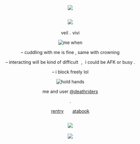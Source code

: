 <div align="center">

![](https://64.media.tumblr.com/f9255d2fa8b1a2d11978c306e1a6f296/ffa3b15ab0f75b77-09/s1280x1920/1485538142d8c6e5541ff9747d1b5811a9876be8.pnj)

![](https://komarev.com/ghpvc/?username=graveyardletters&color=9c9c9c&style=plastic&label=‎‎ +views+  )
-
veil . vivi

![me when](https://github.com/user-attachments/assets/40ffaf4d-2222-420b-8417-fb3f5660860b)

– cuddling with me is fine , same with crowning

– interacting will be kind of difficult , i could be AFK or busy .

– i block freely lol

![hold hands ](https://github.com/user-attachments/assets/c19d05dd-0001-45e8-9b9e-48ac5450793d)

me and user [@deathriders](https://github.com/deathriders)

.

[rentry](https://rentry.co/deaths-despair)   [atabook](https://deathsdespair.atabook.org/)

![](https://media.discordapp.net/attachments/1059421718474666056/1433448727451930786/Untitled507_20251030213254.png?ex=6904baa8&is=69036928&hm=2b915475020120d2fc9f24ae4f56aa080e63abbf49321037b3f69206c126899e&=&format=webp&quality=lossless)
-
![](https://64.media.tumblr.com/f9255d2fa8b1a2d11978c306e1a6f296/ffa3b15ab0f75b77-09/s1280x1920/1485538142d8c6e5541ff9747d1b5811a9876be8.pnj)
